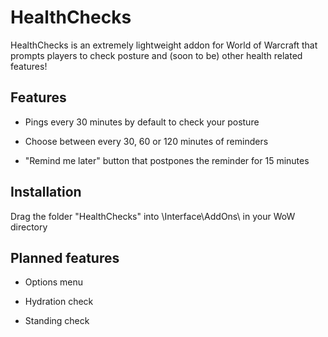 # HealthChecks
HealthChecks is an extremely lightweight addon for World of Warcraft that prompts players to check posture and (soon to be) other health related features!

## Features
- Pings every 30 minutes by default to check your posture 

- Choose between every 30, 60 or 120 minutes of reminders

- "Remind me later" button that postpones the reminder for 15 minutes

## Installation
Drag the folder "HealthChecks" into \Interface\AddOns\ in your WoW directory

## Planned features
- Options menu

- Hydration check

- Standing check
